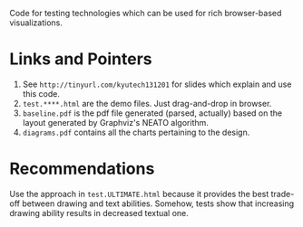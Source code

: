 
Code for testing technologies which can be used for rich browser-based visualizations.


Links and Pointers
=====
1. See `http://tinyurl.com/kyutech131201` for slides which explain and use this code.
2. `test.****.html` are the demo files. Just drag-and-drop in browser.
3. `baseline.pdf` is the pdf file generated (parsed, actually) based on the layout generated by Graphviz's NEATO algorithm.
4. `diagrams.pdf` contains all the charts pertaining to the design.


Recommendations
=======
Use the approach in `test.ULTIMATE.html` because it provides the best trade-off between drawing and text abilities. Somehow, tests show that increasing drawing ability results in decreased textual one.

